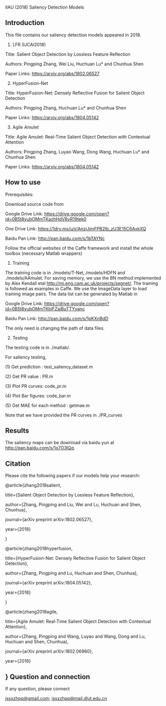  IIAU (2018) Saliency Detection Models
                                      
Introduction
------------------------------------------------------------------------------------------------------------------
This file contains our saliency detection models appeared in 2018.
1) LFR (IJCAI2018)

Title: Salient Object Detection by Lossless Feature Reflection

Authors: Pingping Zhang, Wei Liu, Huchuan Lu* and Chunhua Shen

Paper Links: https://arxiv.org/abs/1802.06527

2) HyperFusion-Net

Title: HyperFusion-Net: Densely Reflective Fusion for Salient Object Detection

Authors: Pingping Zhang, Huchuan Lu* and Chunhua Shen

Paper Links: https://arxiv.org/abs/1804.05142

3) Agile Amulet

Title: Agile Amulet: Real-Time Salient Object Detection with Contextual Attention

Authors: Pingping Zhang, Luyao Wang, Dong Wang, Huchuan Lu* and Chunhua Shen

Paper Links: https://arxiv.org/abs/1804.05142

How to use
--------------------------------------------------------------------------------------------------------------

Prerequisites:

Download source code from  

Google Drive Link: https://drive.google.com/open?id=0B5t8yubOMmTKazhHdV8yR19tek0 

One Drive    Link: https://1drv.ms/u/s!AnzjJimFPB2Ib_zU3E15C6AxkXQ 

Baidu Pan    Link: http://pan.baidu.com/s/1bTAYNc


Follow the official websites of the Caffe framework and install the whole toolbox (necessary Matlab wrappers)

1) Training

The training code is in ./models/T-Net,./models/HDFN and ./models/AAmulet. For saving memory, we use the BN method implemented by Alex Kendall etal http://mi.eng.cam.ac.uk/projects/segnet/. The training is followed as examples in Caffe. 
We use the ImageData layer to load training image pairs. The data list can be generated by Matlab in 

Google Drive Link: https://drive.google.com/open?id=0B5t8yubOMmTKblFZajBuTTYyanc

Baidu Pan    Link: http://pan.baidu.com/s/1pKXnBdD

The only need is changing the path of data files.

2) Testing

The testing code is in ./matlab/.

For saliency testing,

(1) Get prediction : test_saliency_dataset.m

(2) Get PR value : PR.m

(3) Plot PR curves: code_pr.m

(4) Plot Bar figures: code_bar.m

(5) Get MAE for each method : getmae.m

Note that we have provided the PR curves in ./PR_curves

Results
---------------------------------------------------------------------------------------------------------------------
The saliency maps can be download via baidu yun at http://pan.baidu.com/s/1o7O3lQq.

Citation
---------------------------------------------------------------------------------------------------------------------
Please cite the following papers if our models help your research:

@article{zhang2018salient,

  title={Salient Object Detection by Lossless Feature Reflection},
  
  author={Zhang, Pingping and Liu, Wei and Lu, Huchuan and Shen, Chunhua},
  
  journal={arXiv preprint arXiv:1802.06527},
  
  year={2018}
  
}

@article{zhang2018hyperfusion,

  title={HyperFusion-Net: Densely Reflective Fusion for Salient Object Detection},
  
  author={Zhang, Pingping and Lu, Huchuan and Shen, Chunhua},
  
  journal={arXiv preprint arXiv:1804.05142},
  
  year={2018}
  
}

@article{zhang2018agile,

  title={Agile Amulet: Real-Time Salient Object Detection with Contextual Attention},
  
  author={Zhang, Pingping and Wang, Luyao and Wang, Dong and Lu, Huchuan and Shen, Chunhua},
  
  journal={arXiv preprint arXiv:1802.06960},
  
  year={2018}
  
}
Question and connection
------------------------------------------------------------------------------------------------------------------
If any question, please connect

jssxzhpp@gmail.com;  jssxzhpp@mail.dlut.edu.cn

